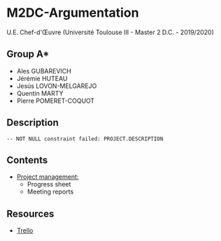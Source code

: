 # M2DC-Argumentation

U.E. Chef-d'Œuvre (Université Toulouse III - Master 2 D.C. - 2019/2020)

## Group A*

 - Ales GUBAREVICH
 - Jérémie HUTEAU
 - Jesús LOVON-MELGAREJO
 - Quentin MARTY
 - Pierre POMERET-COQUOT

## Description

	-- NOT NULL constraint failed: PROJECT.DESCRIPTION

## Contents

 - [Project management:](management/README.md)
     - Progress sheet
     - Meeting reports

## Resources

 - [Trello](https://trello.com/b/07XV119w/argumentation)

